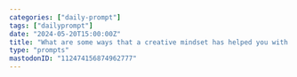 ```yaml
---
categories: ["daily-prompt"]
tags: ["dailyprompt"]
date: "2024-05-20T15:00:00Z"
title: "What are some ways that a creative mindset has helped you with your work?"
type: "prompts"
mastodonID: "112474156874962777"
---
```

